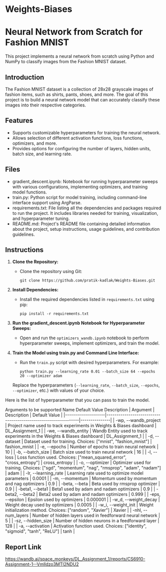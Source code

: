 # Weights-Biases

# Neural Network from Scratch for Fashion MNIST

This project implements a neural network from scratch using Python and NumPy to classify images from the Fashion MNIST dataset.

## Introduction

The Fashion MNIST dataset is a collection of 28x28 grayscale images of fashion items, such as shirts, pants, shoes, and more. The goal of this project is to build a neural network model that can accurately classify these images into their respective categories.

## Features

- Supports customizable hyperparameters for training the neural network.
- Allows selection of different activation functions, loss functions, optimizers, and more.
- Provides options for configuring the number of layers, hidden units, batch size, and learning rate.

## Files

- gradient_descent.ipynb: Notebook for running hyperparameter sweeps with various configurations, implementing optimizers, and training model functions.
- train.py: Python script for model training, including command-line interface support using ArgParse.
- requirements.txt: File listing all the dependencies and packages required to run the project. It includes libraries needed for training, visualization, and hyperparameter tuning.
- README.md: Project's README file containing detailed information about the project, setup instructions, usage guidelines, and contribution guidelines.

## Instructions

1. **Clone the Repository:**
   - Clone the repository using Git:
     ```
     git clone https://github.com/pratik-kadlak/Weights-Biases.git
     ```

2. **Install Dependencies:**
   - Install the required dependencies listed in `requirements.txt` using pip:
     ```
     pip install -r requirements.txt
     ```

3. **Run the gradient_descent.ipynb Notebook for Hyperparameter Sweeps:**
   - Open and run the `optimizers_wandb.ipynb` notebook to perform hyperparameter sweeps, implement optimizers, and train the model.

4. **Train the Model using train.py and Command Line Interface:**
   - Run the `train.py` script with desired hyperparameters. For example:
     ```
     python train.py --learning_rate 0.01 --batch_size 64 --epochs 20 --optimizer adam
     ```
   Replace the hyperparameters (`--learning_rate`, `--batch_size`, `--epochs`, `--optimizer`, etc.) with values of your choice.

Here is the list of hyperparameter that you can pass to train the model.



Arguments to be supported
Name	Default Value	Description
| Argument           | Description                                                    | Default Value |
|--------------------|----------------------------------------------------------------|---------------|
| -wp, --wandb_project | Project name used to track experiments in Weights & Biases dashboard | DL_Assignment_1 |
| -we, --wandb_entity  | Wandb Entity used to track experiments in the Weights & Biases dashboard | DL_Assignment_1 |
| -d, --dataset       | Dataset used for training. Choices: ["mnist", "fashion_mnist"] | fashion_mnist |
| -e, --epochs        | Number of epochs to train neural network                        | 10            |
| -b, --batch_size    | Batch size used to train neural network                         | 16            |
| -l, --loss          | Loss function used. Choices: ["mean_squared_error", "cross_entropy"] | cross_entropy |
| -o, --optimizer     | Optimizer used for training. Choices: ["sgd", "momentum", "nag", "rmsprop", "adam", "nadam"] | adam |
| -lr, --learning_rate | Learning rate used to optimize model parameters                 | 0.0001       |
| -m, --momentum      | Momentum used by momentum and nag optimizers                    | 0.9           |
| -beta, --beta       | Beta used by rmsprop optimizer                                  | 0.9           |
| -beta1, --beta1     | Beta1 used by adam and nadam optimizers                         | 0.9           |
| -beta2, --beta2     | Beta2 used by adam and nadam optimizers                         | 0.999         |
| -eps, --epsilon     | Epsilon used by optimizers                                      | 0.000001      |
| -w_d, --weight_decay | Weight decay used by optimizers                                 | 0.0005        |
| -w_i, --weight_init | Weight initialization method. Choices: ["random", "Xavier"]      | Xavier        |
| -nhl, --num_layers  | Number of hidden layers used in feedforward neural network      | 5             |
| -sz, --hidden_size  | Number of hidden neurons in a feedforward layer                 | 128            |
| -a, --activation    | Activation function used. Choices: ["identity", "sigmoid", "tanh", "ReLU"] | tanh |

## Report Link
https://wandb.ai/space_monkeys/DL_Assignment_1/reports/CS6910-Assignment-1--Vmlldzo3MTI2NDU2


